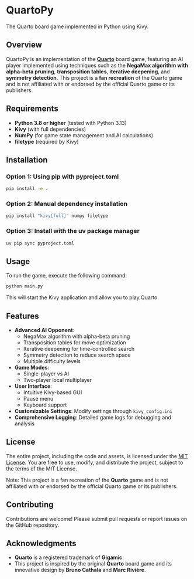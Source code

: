 # QuartoPy

The Quarto board game implemented in Python using Kivy.

## Overview

QuartoPy is an implementation of the [**Quarto**](https://en.wikipedia.org/wiki/Quarto_(board_game)) board game, featuring an AI player implemented using techniques such as the **NegaMax algorithm with alpha-beta pruning**, **transposition tables**, **iterative deepening**, and **symmetry detection**. This project is a **fan recreation** of the Quarto game and is not affiliated with or endorsed by the official Quarto game or its publishers.

## Requirements

- **Python 3.8 or higher** (tested with Python 3.13)
- **Kivy** (with full dependencies)
- **NumPy** (for game state management and AI calculations)
- **filetype** (required by Kivy)

## Installation

### Option 1: Using pip with pyproject.toml

```bash
pip install -e .
```

### Option 2: Manual dependency installation

```bash
pip install "kivy[full]" numpy filetype
```

### Option 3: Install with the uv package manager
```bash
uv pip sync pyproject.toml
```

## Usage

To run the game, execute the following command:

```bash
python main.py
```

This will start the Kivy application and allow you to play Quarto.

## Features

* **Advanced AI Opponent**:
  - NegaMax algorithm with alpha-beta pruning
  - Transposition tables for move optimization
  - Iterative deepening for time-controlled search
  - Symmetry detection to reduce search space
  - Multiple difficulty levels
* **Game Modes**:
  - Single-player vs AI
  - Two-player local multiplayer
* **User Interface**:
  - Intuitive Kivy-based GUI
  - Pause menu
  - Keyboard support
* **Customizable Settings**: Modify settings through `kivy_config.ini`
* **Comprehensive Logging**: Detailed game logs for debugging and analysis

## License

The entire project, including the code and assets, is licensed under the [MIT License](./LICENSE). You are free to use, modify, and distribute the project, subject to the terms of the MIT License.

Note: This project is a fan recreation of the **Quarto** game and is not affiliated with or endorsed by the official Quarto game or its publishers.

## Contributing

Contributions are welcome! Please submit pull requests or report issues on the GitHub repository.

## Acknowledgments

* **Quarto** is a registered trademark of **Gigamic**.
* This project is inspired by the original **Quarto** board game and its innovative design by **Bruno Cathala** and **Marc Rivière**.
